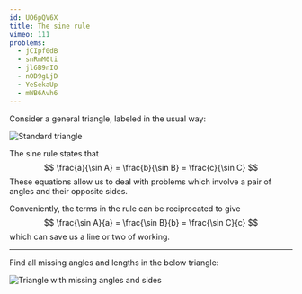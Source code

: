 ```yaml
---
id: UO6pQV6X
title: The sine rule
vimeo: 111
problems:
  - jCIpf0dB
  - snRmM0ti
  - jl6B9nIO
  - nOD9gLjD
  - YeSekaUp
  - mWB6Avh6
---
```


Consider a general triangle, labeled in the usual way:

![Standard triangle](/img/learn/trig-02.svg)

The sine rule states that
$$
\frac{a}{\sin A} = \frac{b}{\sin B} = \frac{c}{\sin C}
$$
These equations allow us to deal with problems which involve a pair of angles and their opposite sides.

Conveniently, the terms in the rule can be reciprocated to give
$$
\frac{\sin A}{a} = \frac{\sin B}{b} = \frac{\sin C}{c}
$$
which can save us a line or two of working.

---

Find all missing angles and lengths in the below triangle:

![Triangle with missing angles and sides](/img/learn/trig-08.svg)
